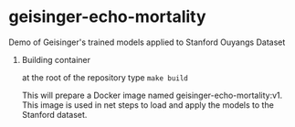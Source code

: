 # geisinger-echo-mortality
Demo of Geisinger's trained models applied to Stanford Ouyangs Dataset


1. Building container

    at the root of the repository type `make build`

    This will prepare a Docker image named geisinger-echo-mortality:v1. This image is used in net steps to load and apply the models to the Stanford dataset.